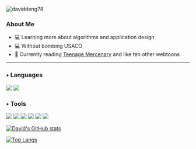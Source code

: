 <p align="left"> <img src="https://komarev.com/ghpvc/?username=daviddeng78&label=Profile%20views&color=0e75b6&style=flat" alt="daviddeng78" /> </p>

### About Me
- 💻 Learning more about algorithms and application design
- 💻 Without bombing USACO
- 📖 Currently reading [Teenage Mercenary](https://www.webtoons.com/en/action/teenage-mercenary/list?title_no=2677) and like ten other webtoons

---

<h3 align="left"> • Languages</h3>
<p align="left"> <img src="https://img.shields.io/badge/java-%23ED8B00.svg?style=for-the-badge&logo=java&logoColor=white"> <img src="https://img.shields.io/badge/c++-%2300599C.svg?style=for-the-badge&logo=c%2B%2B&logoColor=white">

<h3 align="left"> • Tools</h3>
<p align="left"> <img src="https://img.shields.io/badge/Ubuntu-E95420?style=for-the-badge&logo=ubuntu&logoColor=white"> <img src="https://img.shields.io/badge/Linux-FCC624?style=for-the-badge&logo=linux&logoColor=black"> <img src="https://img.shields.io/badge/Windows-0078D6?style=for-the-badge&logo=windows&logoColor=white"> <img src="https://img.shields.io/badge/Visual%20Studio%20Code-0078d7.svg?style=for-the-badge&logo=visual-studio-code&logoColor=white"> <img src="https://img.shields.io/badge/git-%23F05033.svg?style=for-the-badge&logo=git&logoColor=white"> <img src="https://img.shields.io/badge/Codeforces-445f9d?style=for-the-badge&logo=Codeforces&logoColor=white">

[![David's GitHub stats](https://github-readme-stats.vercel.app/api?username=daviddeng78&count_private=true&show_icons=true&theme=synthwave&bg_color=30,e96443,904e95&title_color=fff&text_color=fff)](https://github.com/anuraghazra/github-readme-stats)

[![Top Langs](https://github-readme-stats.vercel.app/api/top-langs/?username=daviddeng78&layout=compact&bg_color=30,e96443,904e95&title_color=fff&text_color=fff)](https://github.com/anuraghazra/github-readme-stats)
